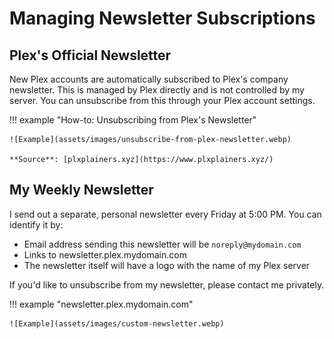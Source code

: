 # Managing Newsletter Subscriptions

## Plex's Official Newsletter
New Plex accounts are automatically subscribed to Plex's company newsletter. This is managed by Plex directly and is not controlled by my server. You can unsubscribe from this through your Plex account settings.

!!! example "How-to: Unsubscribing from Plex's Newsletter"

    ![Example](assets/images/unsubscribe-from-plex-newsletter.webp)

    **Source**: [plxplainers.xyz](https://www.plxplainers.xyz/)

## My Weekly Newsletter
I send out a separate, personal newsletter every Friday at 5:00 PM. You can identify it by:

- Email address sending this newsletter will be `noreply@mydomain.com`
- Links to newsletter.plex.mydomain.com
- The newsletter itself will have a logo with the name of my Plex server

If you'd like to unsubscribe from my newsletter, please contact me privately.

!!! example "newsletter.plex.mydomain.com"

    ![Example](assets/images/custom-newsletter.webp)
